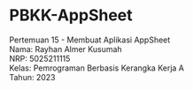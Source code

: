 # PBKK-AppSheet

Pertemuan 15 - Membuat Aplikasi AppSheet  
Nama: Rayhan Almer Kusumah  
NRP: 5025211115  
Kelas: Pemrograman Berbasis Kerangka Kerja A  
Tahun: 2023  
